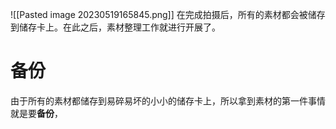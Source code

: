![[Pasted image 20230519165845.png]]
在完成拍摄后，所有的素材都会被储存到储存卡上。在此之后，素材整理工作就进行开展了。

# 备份
由于所有的素材都储存到易碎易坏的小小的储存卡上，所以拿到素材的第一件事情就是要**备份**，